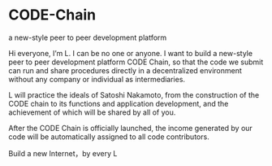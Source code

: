 # CODE-Chain
a new-style peer to peer development platform

Hi everyone, I’m L. I can be no one or anyone. I want to build a new-style peer to peer development platform CODE Chain, so that the code we submit can run and share procedures directly in a decentralized environment without any company or individual as intermediaries. 

L will practice the ideals of Satoshi Nakamoto, from the construction of the CODE chain to its functions and application development, and the achievement of which will be shared by all of you.

After the CODE Chain is officially launched, the income generated by our code will be automatically assigned to all code contributors.

Build a new Internet，by every L

